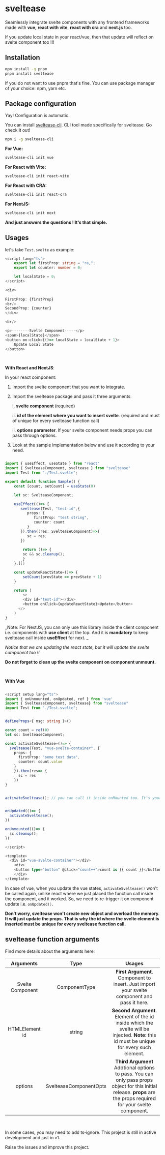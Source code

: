 
# sveltease

Seamlessly integrate svelte components with any frontend frameworks made with **vue**, **react with vite**, **react with cra** and **next.js** too.

If you update local state in your react/vue, then that update will reflect on svelte component too !!!

## Installation

```bash
npm install -g pnpm
pnpm install sveltease
```

If you do not want to use pnpm that's fine. You can use package manager of your choice: npm, yarn etc.



## Package configuration

Yay! Configuration is automatic.

You can install [sveltease-cli](https://github.com/anurag-dhamala/sveltease-cli). CLI tool made specifically for sveltease. Go check it out!

```bash
npm i -g sveltease-cli
```

**For Vue:**


```bash
sveltease-cli init vue
```

**For React with Vite:**

```bash
sveltease-cli init react-vite
```

**For React with CRA:**

```bash
sveltease-cli init react-cra
```


**For NextJS:**

```bash
sveltease-cli init next
```

**And just answers the questions ! It's that simple.**



## Usages

let's take ```Test.svelte``` as example: 

```typescript
<script lang="ts">
    export let firstProp: string = "ra,";
    export let counter: number = 0;

    let localState = 0;
</script>

<div>
  
FirstProp: {firstProp}
<br/>
SecondProp: {counter}
</div>

<br/>

<p>--------Svelte Component-----</p>
<span>{localState}</span>
<button on:click={()=> localState = localState + 1}>
    Update Local State
</button>

```

<br/>

**With React and NextJS**:

In your react component:

1. Import the svelte component that you want to integrate.
2. Import the sveltease package and pass it three arguments: 

    i. **svelte component** (required)

    ii. **id of the element where you want to insert svelte**. (required and must of unique for every sveltease function call)

    ii. **options parameter**. If your svelte component needs props you can pass through options.

3. Look at the sample implementation below and use it according to your need.

```typescript

import { useEffect, useState } from "react"
import { SvelteaseComponent, sveltease } from "sveltease"
import Test from "./Test.svelte";

export default function Sample() {
    const [count, setCount] = useState(0)

    let sc: SvelteaseComponent;

    useEffect(()=> {
       sveltease(Test, "test-id",{
          props: {
             firstProp: "test string",
             counter: count
          }
       }).then((res: SvelteaseComponent)=>{
          sc = res;
       })
       
        return ()=> {
        sc && sc.cleanup();
        }
    },[])

    const updateReactState=()=> {
        setCount(prevState => prevState + 1)
    }

    return (
        <>
        <div id="test-id"></div>
        <button onClick={updateReactState}>Update</button>
      </>
    )
}
```


_Note: For NextJS, you can only use this library inside the client component i.e. components with **use client** at the top. And it is **mandatory** to keep sveltease call inside **useEffect** for next. _

_Notice that we are updating the react state, but it will update the svelte component too !!_

**Do not forget to clean up the svelte component on component unmount.**

<br/>

**With Vue**

```typescript

<script setup lang="ts">
import { onUnmounted, onUpdated, ref } from 'vue'
import { SvelteaseComponent, sveltease} from "sveltease"
import Test from "./Test.svelte";


defineProps<{ msg: string }>()

const count = ref(0)
let sc: SvelteaseComponent;

const activateSveltease=()=> {
  sveltease(Test, "vue-svelte-container", {
    props: {
      firstProp: "some test data",
      counter: count.value
    }
    }).then(res=> {
      sc = res
    })
}


activateSveltease(); // you can call it inside onMounted too. It's your choice.


onUpdated(()=> {
  activateSveltease();
})

onUnmounted(()=> {
  sc.cleanup();
})

</script>

<template>
  <div id="vue-svelte-container"></div>
    <div>
    <button type="button" @click="count++">count is {{ count }}</button>
    </div>
</template>
```

In case of vue, when you update the vue states, ```activateSveltease()``` won't be called again, unlike react where we just placed the function call inside the component, and it worked. So, we need to re-trigger it on component update i.e. ```onUpdated()```. 


**Don't worry, sveltease won't create new object and overload the memory. It will just update the props. That is why the id where the svelte element is inserted must be unique for every sveltease function call.**


## sveltease function arguments

Find more details about the arguments here:

| Arguments | Type    | Usages    |
| :---:   | :---: | :---: |
| Svelte Component | ComponentType<any>   | **First Argument**.  Component to insert. Just import your svelte component and pass it here.   |
| HTMLElement id | string   | **Second Argument**. Element of the id inside which the svelte will be injected. **Note**: this id must be unique for every such element.   |
| options | SvelteaseComponentOpts   | **Third Argument** Addtional options to pass. You can only pass props object for this initial release. **props** are the props required for your svelte component.   |


<br/>

In some cases, you may need to add ts-ignore. This project is still in active development and just in v1.

Raise the issues and improve this project.